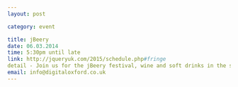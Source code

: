```yaml
---
layout: post

category: event

title: jBeery
date: 06.03.2014
time: 5:30pm until late
link: http://jqueryuk.com/2015/schedule.php#fringe
detail - Join us for the jBeery festival, wine and soft drinks in the sponsor hall from right after the conference. There’ll be music, games and other fun, so don’t even think about the 6pm train home! All drinks are included in your conference ticket.
email: info@digitaloxford.co.uk
---
```

